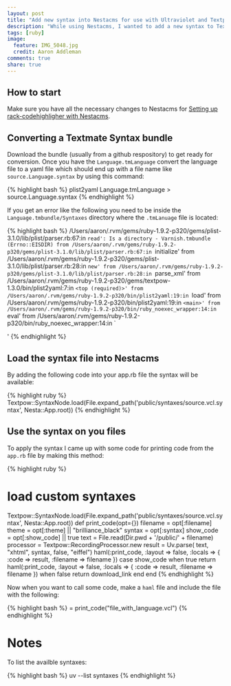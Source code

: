 ```yaml
---
layout: post
title: "Add new syntax into Nestacms for use with Ultraviolet and Textpow"
description: "While using Nestacms, I wanted to add a new syntax to Textpow and Ultraviolet for parsing some varnish configuration language files (or vcl files) to display on my web site. My adventure on this turned out to be easy once I realized how cool Nesta really is!"
tags: [ruby]
image:
  feature: IMG_5048.jpg
  credit: Aaron Addleman
comments: true
share: true
---
```


## How to start

Make sure you have all the necessary changes to Nestacms for [Setting up rack-codehighligher with Nestacms][rack_article].

## Converting a Textmate Syntax bundle

Download the bundle (usually from a github respository) to get ready for conversion. Once you have the `Language.tmLanguage` convert the language file to a yaml file which should end up with a file name like `source.Language.syntax` by using this command:

{% highlight bash %}
plist2yaml Language.tmLanguage > source.Language.syntax
{% endhighlight %}

If you get an error like the following you need to be inside the `Language.tmbundle/Syntaxes` directory where the `.tmLanuage` file is located:

{% highlight bash %}
/Users/aaron/.rvm/gems/ruby-1.9.2-p320/gems/plist-3.1.0/lib/plist/parser.rb:67:in `read': Is a directory - Varnish.tmbundle (Errno::EISDIR)
  from /Users/aaron/.rvm/gems/ruby-1.9.2-p320/gems/plist-3.1.0/lib/plist/parser.rb:67:in `initialize'
  from /Users/aaron/.rvm/gems/ruby-1.9.2-p320/gems/plist-3.1.0/lib/plist/parser.rb:28:in `new'
  from /Users/aaron/.rvm/gems/ruby-1.9.2-p320/gems/plist-3.1.0/lib/plist/parser.rb:28:in `parse_xml'
  from /Users/aaron/.rvm/gems/ruby-1.9.2-p320/gems/textpow-1.3.0/bin/plist2yaml:7:in `<top (required)>'
  from /Users/aaron/.rvm/gems/ruby-1.9.2-p320/bin/plist2yaml:19:in `load'
  from /Users/aaron/.rvm/gems/ruby-1.9.2-p320/bin/plist2yaml:19:in `<main>'
  from /Users/aaron/.rvm/gems/ruby-1.9.2-p320/bin/ruby_noexec_wrapper:14:in `eval'
  from /Users/aaron/.rvm/gems/ruby-1.9.2-p320/bin/ruby_noexec_wrapper:14:in `<main>'
{% endhighlight %}

## Load the syntax file into Nestacms

By adding the following code into your app.rb file the syntax will be available:

{% highlight ruby %}
Textpow::SyntaxNode.load(File.expand_path('public/syntaxes/source.vcl.syntax', Nesta::App.root))
{% endhighlight %}

## Use the syntax on you files

To apply the syntax I came up with some code for printing code from the `app.rb` file by making this method:

{% highlight ruby %}
# load custom syntaxes
Textpow::SyntaxNode.load(File.expand_path('public/syntaxes/source.vcl.syntax', Nesta::App.root))
def print_code(opt={})
  filename = opt[:filename]
  theme = opt[:theme] || "brilliance_black"
  syntax = opt[:syntax]
  show_code = opt[:show_code] || true
  text = File.read(Dir.pwd + '/public/' + filename)
  processor = Textpow::RecordingProcessor.new
  result = Uv.parse( text, "xhtml", syntax, false, "eiffel")
  haml(:print_code, :layout => false, :locals => { :code => result, :filename => filename })
  case show_code
  when true
    return haml(:print_code, :layout => false, :locals => { :code => result, :filename => filename })
  when false
    return download_link
  end
end
{% endhighlight %}

Now when you want to call some code, make a `haml` file and include the file with the following:

{% highlight bash %}
= print_code("file_with_language.vcl")
{% endhighlight %}

# Notes

To list the availble syntaxes:

{% highlight bash %}
uv --list syntaxes
{% endhighlight %}

[rack_article]: /articles/rack-codehighligher
